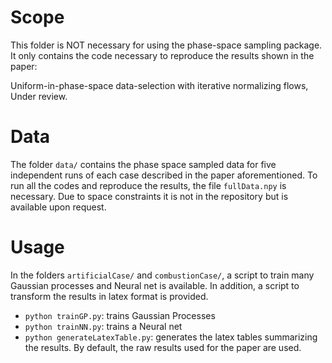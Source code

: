 # Scope
This folder is NOT necessary for using the phase-space sampling package. It only contains the code necessary to reproduce the results shown in the paper:

Uniform-in-phase-space data-selection with iterative normalizing flows, Under review.

# Data
The folder `data/` contains the phase space sampled data for five independent runs of each case described in the paper aforementioned. To run all the codes and reproduce the results, the file `fullData.npy` is necessary. Due to space constraints it is not in the repository but is available upon request.


# Usage
In the folders `artificialCase/` and `combustionCase/`, a script to train many Gaussian processes and Neural net is available. In addition, a script to transform the results in latex format is provided.
- `python trainGP.py`: trains Gaussian Processes
- `python trainNN.py`: trains a Neural net
- `python generateLatexTable.py`: generates the latex tables summarizing the results. By default, the raw results used for the paper are used. 


